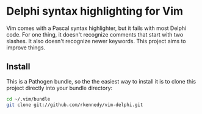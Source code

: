 # Delphi syntax highlighting for Vim

Vim comes with a Pascal syntax highlighter, but it fails with most Delphi code. For one thing, it doesn't recognize comments that start with two slashes. It also doesn't recognize newer keywords. This project aims to improve things.

## Install

This is a Pathogen bundle, so the the easiest way to install it is to clone this project directly into your bundle directory:

```bash
cd ~/.vim/bundle
git clone git://github.com/rkennedy/vim-delphi.git
```
